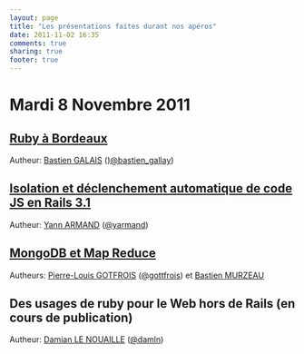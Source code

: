 ```yaml
---
layout: page
title: "Les présentations faites durant nos apéros"
date: 2011-11-02 16:35
comments: true
sharing: true
footer: true
---
```


Mardi 8 Novembre 2011
=

[Ruby à Bordeaux](http://www.slideshare.net/yarmand/ruby-bordeaux)
-
Autheur: [Bastien GALAIS](http://crowdbuzzing.com/) ()[@bastien_gallay](http://twitter.com/#!/bastien_gallay))


[Isolation et déclenchement automatique de code JS en Rails 3.1](/presentations/2011-11-8-yarmand/)
-
Autheur: [Yann ARMAND](http://www.harakys.com) ([@yarmand](http://twitter.com/#!/yarmand))

[MongoDB et Map Reduce](http://www.slideshare.net/pierrerenaudin/apro-rubybdx-mongodb-8112011)
-
Autheurs: [Pierre-Louis GOTFROIS](http://pierrelouisgottfrois.fr/) ([@gottfrois](http://twitter.com/#!/gottfrois)) et [Bastien MURZEAU](http://www.azendoo.com)

Des usages de ruby pour le Web hors de Rails (en cours de publication)
-
Autheur: [Damian LE NOUAILLE](http://dln.name/) ([@damln](http://twitter.com/#!/damln))